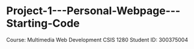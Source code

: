 # Project-1---Personal-Webpage---Starting-Code
Course: Multimedia Web Development CSIS 1280 Student ID: 300375004
